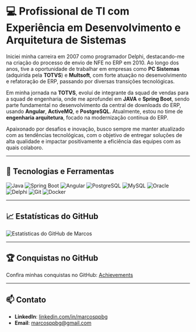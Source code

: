 # 💻 Profissional de TI com Experiência em Desenvolvimento e Arquitetura de Sistemas

Iniciei minha carreira em 2007 como programador Delphi, destacando-me na criação do processo de envio de NFE no ERP em 2010. Ao longo dos anos, tive a oportunidade de trabalhar em empresas como **PC Sistemas** (adquirida pela **TOTVS**) e **Multsoft**, com forte atuação no desenvolvimento e refatoração de ERP, passando por diversas transições tecnológicas.

Em minha jornada na **TOTVS**, evoluí de integrante da squad de vendas para a squad de engenharia, onde me aprofundei em **JAVA** e **Spring Boot**, sendo parte fundamental no desenvolvimento da central de downloads do ERP, usando **Angular**, **ActiveMQ**, e **PostgreSQL**. Atualmente, estou no time de **engenharia arquitetura**, focado na modernização contínua do ERP.

Apaixonado por desafios e inovação, busco sempre me manter atualizado com as tendências tecnológicas, com o objetivo de entregar soluções de alta qualidade e impactar positivamente a eficiência das equipes com as quais colaboro.

---

## 🚀 Tecnologias e Ferramentas

![Java](https://img.shields.io/badge/-Java-black?style=flat-square&logo=java) 
![Spring Boot](https://img.shields.io/badge/-Spring%20Boot-black?style=flat-square&logo=spring)
![Angular](https://img.shields.io/badge/-Angular-black?style=flat-square&logo=angular)
![PostgreSQL](https://img.shields.io/badge/-PostgreSQL-black?style=flat-square&logo=postgresql)
![MySQL](https://img.shields.io/badge/-MySQL-black?style=flat-square&logo=mysql)
![Oracle](https://img.shields.io/badge/-Oracle-black?style=flat-square&logo=oracle)
![Delphi](https://img.shields.io/badge/-Delphi-black?style=flat-square&logo=delphi)
![Git](https://img.shields.io/badge/-Git-black?style=flat-square&logo=git)
![Docker](https://img.shields.io/badge/-Docker-black?style=flat-square&logo=docker)

---

## 📈 Estatísticas do GitHub

![Estatísticas do GitHub de Marcos](https://github-readme-stats.vercel.app/api?username=mppbg&show_icons=true&theme=radical)

---

## 🏆 Conquistas no GitHub

Confira minhas conquistas no GitHub: [Achievements](https://github.com/mppbg?tab=achievements)

---

## 📫 Contato

- **LinkedIn**: [linkedin.com/in/marcosppbg](https://www.linkedin.com/in/marcosppbg/)
- **Email**: marcosppbg@gmail.com
